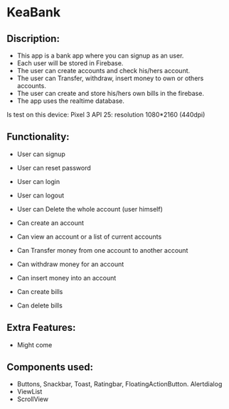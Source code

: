 # KeaBank

## Discription:
- This app is a bank app where you can signup as an user.
- Each user will be stored in Firebase.
- The user can create accounts and check his/hers account.
- The user can Transfer, withdraw, insert money to own or others accounts.
- The user can create and store his/hers own bills in the firebase.
- The app uses the realtime database.


Is test on this device: Pixel 3 API 25: resolution 1080*2160 (440dpi) 

## Functionality:
- User can signup
- User can reset password
- User can login
- User can logout
- User can Delete the whole account (user himself)

- Can create an account
- Can view an account or a list of current accounts
- Can Transfer money from one account to another account
- Can withdraw money for an account
- Can insert money into an account

- Can create bills
- Can delete bills

## Extra Features:
- Might come

## Components used:
- Buttons, Snackbar, Toast, Ratingbar, FloatingActionButton. Alertdialog
- ViewList
- ScrollView
